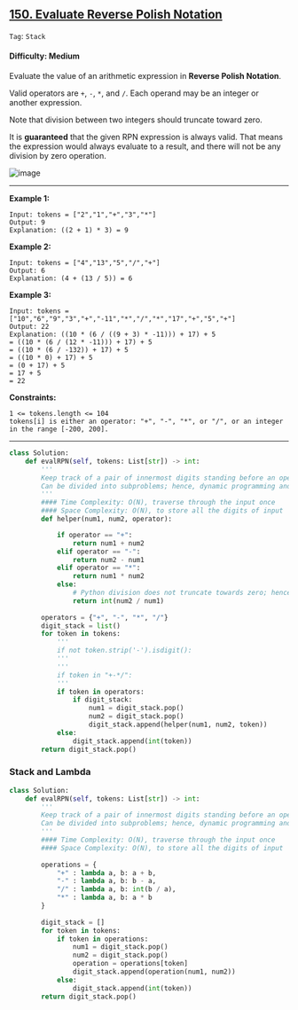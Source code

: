 ## [150. Evaluate Reverse Polish Notation](https://leetcode.com/problems/evaluate-reverse-polish-notation)

```Tag```: ```Stack```

#### Difficulty: Medium

Evaluate the value of an arithmetic expression in __Reverse Polish Notation__.

Valid operators are ```+```, ```-```, ```*```, and ```/```. Each operand may be an integer or another expression.

Note that division between two integers should truncate toward zero.

It is __guaranteed__ that the given RPN expression is always valid. That means the expression would always evaluate to a result, and there will not be any division by zero operation.

![image](https://user-images.githubusercontent.com/35042430/208998788-1113d042-0f8e-4a0b-881d-82b99749b335.png)

---

__Example 1:__

```
Input: tokens = ["2","1","+","3","*"]
Output: 9
Explanation: ((2 + 1) * 3) = 9
```

__Example 2:__

```
Input: tokens = ["4","13","5","/","+"]
Output: 6
Explanation: (4 + (13 / 5)) = 6
```

__Example 3:__

```
Input: tokens = ["10","6","9","3","+","-11","*","/","*","17","+","5","+"]
Output: 22
Explanation: ((10 * (6 / ((9 + 3) * -11))) + 17) + 5
= ((10 * (6 / (12 * -11))) + 17) + 5
= ((10 * (6 / -132)) + 17) + 5
= ((10 * 0) + 17) + 5
= (0 + 17) + 5
= 17 + 5
= 22
```

__Constraints:__
```
1 <= tokens.length <= 104
tokens[i] is either an operator: "+", "-", "*", or "/", or an integer in the range [-200, 200].
```

---

```Python
class Solution:
    def evalRPN(self, tokens: List[str]) -> int:
        '''
        Keep track of a pair of innermost digits standing before an operators, and recursively develop to the outside
        Can be divided into subproblems; hence, dynamic programming and stack could be used
        '''
        #### Time Complexity: O(N), traverse through the input once
        #### Space Complexity: O(N), to store all the digits of input
        def helper(num1, num2, operator):

            if operator == "+":
                return num1 + num2
            elif operator == "-":
                return num2 - num1
            elif operator == "*":
                return num1 * num2
            else:
                # Python division does not truncate towards zero; hence, use int(a/b). Note that int(a/b) != int(a//b)                
                return int(num2 / num1)
                
        operators = {"+", "-", "*", "/"}
        digit_stack = list()
        for token in tokens:
            '''
            if not token.strip('-').isdigit():
            '''
            '''
            if token in "+-*/":
            '''
            if token in operators:
                if digit_stack:
                    num1 = digit_stack.pop()
                    num2 = digit_stack.pop()
                    digit_stack.append(helper(num1, num2, token))
            else:
                digit_stack.append(int(token))
        return digit_stack.pop()
```

### Stack and Lambda

```Python
class Solution:
    def evalRPN(self, tokens: List[str]) -> int:
        '''
        Keep track of a pair of innermost digits standing before an operators, and recursively develop to the outside
        Can be divided into subproblems; hence, dynamic programming and stack could be used
        '''
        #### Time Complexity: O(N), traverse through the input once
        #### Space Complexity: O(N), to store all the digits of input
        
        operations = {
            "+" : lambda a, b: a + b,
            "-" : lambda a, b: b - a,
            "/" : lambda a, b: int(b / a),
            "*" : lambda a, b: a * b
        }
        
        digit_stack = []
        for token in tokens:
            if token in operations:
                num1 = digit_stack.pop()
                num2 = digit_stack.pop()
                operation = operations[token]
                digit_stack.append(operation(num1, num2))
            else:
                digit_stack.append(int(token))
        return digit_stack.pop()
```
